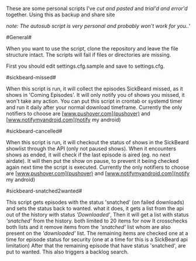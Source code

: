 These are some personal scripts I've *cut and pasted* and *trial'd and error'd* together.
Using this as backup and share site

*note: The autosub script is very personal and probably won't work for you..'*

#General#

When you want to use the script, clone the repository and leave the file structure intact. The scripts will fail if files or directories are missing.

First you should edit settings.cfg.sample and save to settings.cfg.

#sickbeard-missed#

When this script is run, it will collect the episodes SickBeard missed, as it shows in 'Coming Episodes'.
It will only notify you of shows you missed, it won't take any action.
You can put this script in crontab or systemd timer and run it daily after your normal download timeframe.
Currently the only notifiers to choose are [www.pushover.com](pushover) and [www.notifymyandroid.com](notify my android)

#sickbeard-cancelled#

When this script is run, it will checkout the status of shows in the SickBeard showlist through the API (only not paused shows).
When it encounters shows as ended, it will check if the last episode is aired (eg. no next airdate).
It will then put the show on pause, to prevent it beiing checked again next time the script is executed.
Currently the only notifiers to choose are [www.pushover.com](pushover) and [www.notifymyandroid.com](notify my android)

#sickbeard-snatched2wanted#

This script gets episodes with the status 'snatched' (on failed downloads) and sets the status back to wanted.
what it does, it gets a list from the api out of the history with status *'Downloaded'*, Then it will get a list with status *'snatched'* from the history.
both limited to 20 items for now
It crosschecks both lists and it remove items from the *'snatched'* list whom are also present on the *'downloaded'* list.
The remaining items are checked one at a time for episode status for security (one at a time for this is a SickBeard api limitation)
After that the remaining episode that have status 'snatched', are put to wanted. This also triggers a backlog search.
